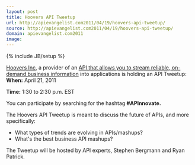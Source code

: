 ```yaml
---
layout: post
title: Hoovers API Tweetup
url: http://apievangelist.com2011/04/19/hoovers-api-tweetup/
source: http://apievangelist.com2011/04/19/hoovers-api-tweetup/
domain: apievangelist.com2011
image: 
---
```

{% include JB/setup %}
<a title="Hovers Inc" href="http://www.hoovers.com/">Hoovers Inc</a>, a provider of an <a title="Business Information API" href="http://developer.hoovers.com/">API that allows you to stream reliable, on-demand business information</a> into applications is holding an API Tweetup:
<img src="http://kinlane-productions.s3.amazonaws.com/Hoovers2005_logo.png" alt="" align="right" />
<strong>When:</strong> April 21, 2011<p></p>
<strong>Time:</strong> 1:30 to 2:30 p.m. EST<p></p>
You can participate by searching for the hashtag <strong>#APInnovate.</strong><p></p>
The Hoovers API Tweetup is meant to discuss the future of APIs, and more specifically:
<ul class="mainlist">
	<li>What types of trends are evolving in APIs/mashups?</li>
	<li>What's the best business API mashups?</li>
</ul>
The Tweetup will be hosted by API experts, Stephen Bergmann and Ryan Patrick.
